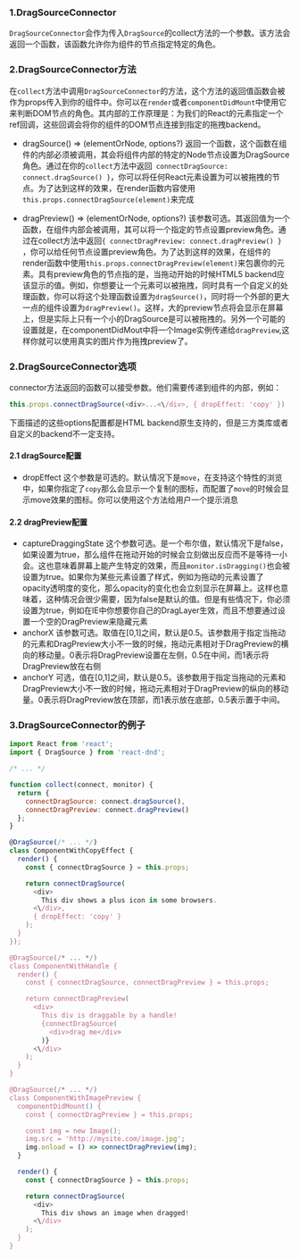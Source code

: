 ### 1.DragSourceConnector
`DragSourceConnector`会作为传入`DragSource`的collect方法的一个参数。该方法会返回一个函数，该函数允许你为组件的节点指定特定的角色。

### 2.DragSourceConnector方法
在`collect`方法中调用`DragSourceConnector`的方法，这个方法的返回值函数会被作为props传入到你的组件中。你可以在`render`或者`componentDidMount`中使用它来判断DOM节点的角色。其内部的工作原理是：为我们的React的元素指定一个ref回调，这些回调会将你的组件的DOM节点连接到指定的拖拽backend。

- dragSource() => (elementOrNode, options?)
  返回一个函数，这个函数在组件的内部必须被调用，其会将组件内部的特定的Node节点设置为DragSource角色。通过在你的`collect`方法中返回` connectDragSource: connect.dragSource() }`，你可以将任何React元素设置为可以被拖拽的节点。为了达到这样的效果，在render函数内容使用`this.props.connectDragSource(element)`来完成

- dragPreview() => (elementOrNode, options?)
  该参数可选。其返回值为一个函数，在组件内部会被调用，其可以将一个指定的节点设置preview角色。通过在collect方法中返回`{ connectDragPreview: connect.dragPreview() } `，你可以给任何节点设置preview角色。为了达到这样的效果，在组件的render函数中使用`this.props.connectDragPreview(element)`来包裹你的元素。具有preview角色的节点指的是，当拖动开始的时候HTML5 backend应该显示的值。例如，你想要让一个元素可以被拖拽，同时具有一个自定义的处理函数，你可以将这个处理函数设置为`dragSource()`，同时将一个外部的更大一点的组件设置为`dragPreview()`。这样，大的preview节点将会显示在屏幕上，但是实际上只有一个小的DragSource是可以被拖拽的。另外一个可能的设置就是，在componentDidMout中将一个Image实例传递给`dragPreview`,这样你就可以使用真实的图片作为拖拽preview了。

### 2.DragSourceConnector选项
connector方法返回的函数可以接受参数。他们需要传递到组件的内部，例如：

```js
this.props.connectDragSource(<div>...<\/div>, { dropEffect: 'copy' })
```
下面描述的这些options配置都是HTML backend原生支持的，但是三方类库或者自定义的backend不一定支持。

#### 2.1 dragSource配置
- dropEffect
  这个参数是可选的。默认情况下是`move`，在支持这个特性的浏览中，如果你指定了`copy`那么会显示一个复制的图标，而配置了`move`的时候会显示move效果的图标。你可以使用这个方法给用户一个提示消息

#### 2.2 dragPreview配置
- captureDraggingState
  这个参数可选。是一个布尔值，默认情况下是false，如果设置为true，那么组件在拖动开始的时候会立刻做出反应而不是等待一小会。这也意味着屏幕上能产生特定的效果，而且`monitor.isDragging()`也会被设置为true。如果你为某些元素设置了样式，例如为拖动的元素设置了opacity透明度的变化，那么opacity的变化也会立刻显示在屏幕上。这样也意味着，这种情况会很少需要，因为false是默认的值。但是有些情况下，你必须设置为true，例如在IE中你想要你自己的DragLayer生效，而且不想要通过设置一个空的DragPreview来隐藏元素
- anchorX
  该参数可选。取值在[0,1]之间，默认是0.5。该参数用于指定当拖动的元素和DragPreview大小不一致的时候，拖动元素相对于DragPreview的横向的移动量。0表示将DragPreview设置在左侧，0.5在中间，而1表示将DragPreview放在右侧
- anchorY
  可选，值在[0,1]之间，默认是0.5。该参数用于指定当拖动的元素和DragPreview大小不一致的时候，拖动元素相对于DragPreview的纵向的移动量。0表示将DragPreview放在顶部，而1表示放在底部，0.5表示置于中间。

### 3.DragSourceConnector的例子
```js
import React from 'react';
import { DragSource } from 'react-dnd';

/* ... */

function collect(connect, monitor) {
  return {
    connectDragSource: connect.dragSource(),
    connectDragPreview: connect.dragPreview()
  };
}

@DragSource(/* ... */)
class ComponentWithCopyEffect {
  render() {
    const { connectDragSource } = this.props;

    return connectDragSource(
      <div>
        This div shows a plus icon in some browsers.
      <\/div>,
      { dropEffect: 'copy' }
    );
  }
});

@DragSource(/* ... */)
class ComponentWithHandle {
  render() {
    const { connectDragSource, connectDragPreview } = this.props;

    return connectDragPreview(
      <div>
        This div is draggable by a handle!
        {connectDragSource(
          <div>drag me</div>
        )}
      <\/div>
    );
  }
}

@DragSource(/* ... */)
class ComponentWithImagePreview {
  componentDidMount() {
    const { connectDragPreview } = this.props;

    const img = new Image();
    img.src = 'http://mysite.com/image.jpg';
    img.onload = () => connectDragPreview(img);
  }

  render() {
    const { connectDragSource } = this.props;

    return connectDragSource(
      <div>
        This div shows an image when dragged!
      <\/div>
    );
  }
}
```

